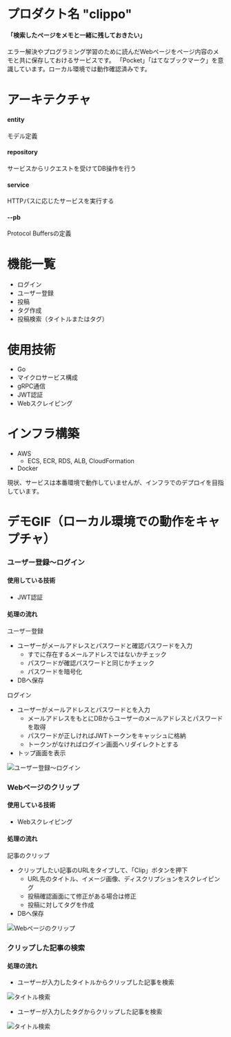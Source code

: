 # プロダクト名 "clippo"

#### 「検索したページをメモと一緒に残しておきたい」

エラー解決やプログラミング学習のために読んだWebページをページ内容のメモと共に保存しておけるサービスです。
「Pocket」「はてなブックマーク」を意識しています。ローカル環境では動作確認済みです。

# アーキテクチャ
#### entity
モデル定義

#### repository
サービスからリクエストを受けてDB操作を行う

#### service
HTTPパスに応じたサービスを実行する

#### --pb
Protocol Buffersの定義

# 機能一覧

- ログイン
- ユーザー登録
- 投稿
- タグ作成
- 投稿検索（タイトルまたはタグ）

# 使用技術

- Go
- マイクロサービス構成
- gRPC通信
- JWT認証
- Webスクレイピング

# インフラ構築

- AWS
  - ECS, ECR, RDS, ALB,  CloudFormation
- Docker

現状、サービスは本番環境で動作していませんが、インフラでのデプロイを目指しています。

# デモGIF（ローカル環境での動作をキャプチャ）

### ユーザー登録〜ログイン

#### 使用している技術
- JWT認証

#### 処理の流れ
ユーザー登録
- ユーザーがメールアドレスとパスワードと確認パスワードを入力
    - すでに存在するメールアドレスではないかチェック
    - パスワードが確認パスワードと同じかチェック
    - パスワードを暗号化
- DBへ保存

ログイン
- ユーザーがメールアドレスとパスワードとを入力
    - メールアドレスをもとにDBからユーザーのメールアドレスとパスワードを取得
    - パスワードが正しければJWTトークンをキャッシュに格納
    - トークンがなければログイン画面へリダイレクトとする
- トップ画面を表示

![ユーザー登録〜ログイン](https://github.com/kskumgk63/clippo-go/blob/local/GIF/signup-login-top.gif)

### Webページのクリップ

#### 使用している技術
- Webスクレイピング

#### 処理の流れ
記事のクリップ
- クリップしたい記事のURLをタイプして、「Clip」ボタンを押下
    - URL先のタイトル、イメージ画像、ディスクリプションをスクレイピング
    - 投稿確認画面にて修正がある場合は修正
    - 投稿に対してタグを作成
- DBへ保存

![Webページのクリップ](https://github.com/kskumgk63/clippo-go/blob/master/GIF/createPost.gif)

### クリップした記事の検索

#### 処理の流れ
- ユーザーが入力したタイトルからクリップした記事を検索

![タイトル検索](https://github.com/kskumgk63/clippo-go/blob/master/GIF/searchPostsByTitle.gif)

- ユーザーが入力したタグからクリップした記事を検索

![タイトル検索](https://github.com/kskumgk63/clippo-go/blob/master/GIF/searchPostsByTag.gif)
